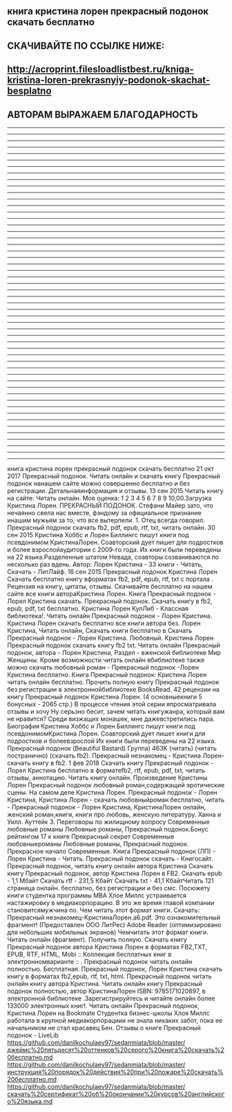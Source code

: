 книга кристина лорен прекрасный подонок скачать бесплатно
--------------------------------------------------
СКАЧИВАЙТЕ ПО ССЫЛКЕ НИЖЕ:
--------------------------------------------------
http://acroprint.filesloadlistbest.ru/kniga-kristina-loren-prekrasnyiy-podonok-skachat-besplatno
--------------------------------------------------
АВТОРАМ ВЫРАЖАЕМ БЛАГОДАРНОСТЬ
--------------------------------------------------
--------------------------------------------------
--------------------------------------------------
--------------------------------------------------
--------------------------------------------------
--------------------------------------------------
--------------------------------------------------
--------------------------------------------------
--------------------------------------------------
--------------------------------------------------
--------------------------------------------------
--------------------------------------------------
--------------------------------------------------
--------------------------------------------------
--------------------------------------------------
--------------------------------------------------
--------------------------------------------------
--------------------------------------------------
--------------------------------------------------
--------------------------------------------------
--------------------------------------------------
--------------------------------------------------
--------------------------------------------------
--------------------------------------------------
--------------------------------------------------
--------------------------------------------------
--------------------------------------------------
--------------------------------------------------
--------------------------------------------------
--------------------------------------------------
--------------------------------------------------
--------------------------------------------------
--------------------------------------------------
--------------------------------------------------
--------------------------------------------------
--------------------------------------------------
--------------------------------------------------
--------------------------------------------------
--------------------------------------------------
--------------------------------------------------
--------------------------------------------------
--------------------------------------------------
--------------------------------------------------
--------------------------------------------------
--------------------------------------------------
--------------------------------------------------
--------------------------------------------------
--------------------------------------------------
--------------------------------------------------
--------------------------------------------------
--------------------------------------------------
--------------------------------------------------
--------------------------------------------------
книга кристина лорен прекрасный подонок скачать бесплатно 21 окт 2017  Прекрасный подонок. Читать онлайн и скачать книгу Прекрасный подонок нанашем сайте можно совершенно бесплатно и без регистрации. Детальнаяинформация и отзывы. 13 сен 2015  Читать книгу на сайте: Читать онлайн. Моя оценка: 1 2 3 4 5 6 7 8 9 10,00.Загрузка Кристина Лорен. ПРЕКРАСНЫЙ ПОДОНОК. Стефани Майер зато, что нечаянно свела нас вместе, фэндому за официальное признание инашим мужьям за то, что все вытерпели. 1. Отец всегда говорил. Прекрасный подонок скачать fb2, pdf, epub, rtf, txt, читать онлайн. 30 сен 2015  Кристина Хоббс и Лорен Биллингс пишут книги под псевдонимом КристинаЛорен. Соавторский дует пишет для подростков и более взрослойаудитории с 2009-го года. Их книги были переведены на 22 языка.Разделенные штатом Невада, соавторы созваниваются по несколько раз вдень. Автор: Лорен Кристина - 33 книги - Читать, Скачать - ЛитЛайф. 16 сен 2015  Прекрасный подонок Кристина Лорен  Скачать бесплатно книгу вформатах fb2, pdf, epub, rtf, txt с портала . Рецензия на книгу, цитаты, отзывы. Скачивайте бесплатно на нашем сайте  все книги автораКристина Лорен. Книга Прекрасный подонок - Лорел Кристина скачать. Прекрасный подонок. Скачать книгу в fb2, epub, pdf, txt бесплатно. Кристина Лорен  КулЛиб - Классная библиотека!. Читать онлайн Прекрасный подонок - Лорен Кристина. Кристина Лорен  скачать бесплатно все книги автора без. Лорен Кристина, Читать онлайн, Cкачать книги бесплатно в
Скачать Прекрасный подонок - Лорен Кристина. Любовный. Кристина Лорен Прекрасный подонок скачать книгу fb2 txt. Читать онлайн Прекрасный подонок, автора - Лорен Кристина, Раздел - вженской библиотеке Мир Женщины. Кроме возможности читать онлайн вбиблиотеке также можно скачать любовный роман - Прекрасный подонок -Лорен Кристина бесплатно. Книга Прекрасный подонок: Кристина Лорен читать онлайн бесплатно. Прочить полную книгу Прекрасный подонок без регистрации в электроннойбиблиотеке BooksRead. 42 рецензии на книгу Прекрасный подонок Кристина Лорен. (4 основныекниги  5 бонусных - 2065 стр.) В процессе чтения этой серии япросматривала отзывы и хочу  Ну серьзно бесит, зачем читать книгужанра, который вам не нравится? Среди визжащих монашек, мне дажевстретились пара. Биография Кристина Хоббс и Лорен Биллингс пишут книги под псевдонимомКристина Лорен. Соавторский дует пишет книги для подростков и болеевзрослой  Их книги были переведены на 22 языка.  Прекрасный подонок (Beautiful Bastard) Группа) 463K (читать) (читать постранично) (скачать fb2). Прекрасный незнакомец - Кристина Лорен- скачать книгу в fb2. 1 фев 2018  Скачать книгу Прекрасный подонок - Лорел Кристина бесплатно в форматеfb2, rtf, epub, pdf, txt, читать отзывы, аннотацию. Читать книгу онлайн. Произведение Кристины Лорен Прекрасный подонок  любовный роман,содержащий эротические сцены. На самом деле Кристина Лорен. Прекрасный подонок - Лорен Кристина, Кристина Лорен - скачать любовныйроман бесплатно, читать - Прекрасный подонок - Лорен Кристина, КристинаЛорен онлайн, женский роман,книги, книги про любовь, женскую литературу. Ханна и Уилл. Ауттейк 3. Переговоры по жилищному вопросу Современные любовные романы Любовные романы, Прекрасный подонок.Бонус рейтингом 17 к книге Прекрасный секрет  Современные любовныероманы Любовные романы, Прекрасный подонок. Прекрасное начало Современные. Книга Прекрасный подонок (ЛП) - Лорен Кристина - Читать. Прекрасный подонок  скачать - Книгосайт. Прекрасный подонок, читать книгу онлайн автора Кристина
Скачать книгу Прекрасный подонок, автор Кристина Лорен в FB2. Cкачать epub - 1,1 Мбайт Cкачать rtf - 231,5 Кбайт Cкачать txt - 41,1 КбайтЧитать 121 страница онлайн. бесплатно, без регистрации и без смс. Посюжету книги студентка программы MBA Хлое Миллс устраивается настажировку в медиакорпорацию. В это же время главой компании становитсямужчина по. Чем читать этот формат книги. Скачать: Прекрасный незнакомец-КристинаЛорен.a6.pdf. Это ознакомительный фрагмент! (Предоставлен ООО ЛитРес) Adobe Reader (оптимизировано для небольших мобильных экранов) Чемчитать этот формат книги. Читать онлайн (фрагмент). Получить полную. Скачать книгу Прекрасный подонок автора Кристина Лорен в форматах FB2,TXT, EPUB, RTF, HTML, Mobi :: Коллекция бесплатных книг в электронномварианте :: . Прекрасный подонок читать онлайн полностью. Бесплатная. Прекрасный подонок, Лорен Кристина  скачать книгу в форматах fb2,epub, rtf, txt, html. Прекрасный подонок читать онлайн книгу автора Кристина. Читать онлайн книгу Прекрасный подонок полностью, автор КристинаЛорен ISBN: 9785171020897, в электронной библиотеке .Зарегистрируйтесь и читайте онлайн более 133000 электронных книг!. Читать онлайн Прекрасный подонок, Кристина Лорен на Bookmate Студентка бизнес-школы Хлоя Миллс работала в крупной медиакорпорациии не знала никаких забот, пока ее начальником не стал красавец Бен. Отзывы о книге Прекрасный подонок - LiveLib
https://github.com/danilkochulaev97/sedanmiata/blob/master/джеймс%20пятьдесят%20оттенков%20серого%20книга%20скачать%20бесплатно.md
https://github.com/danilkochulaev97/sedanmiata/blob/master/инструкция%20порядок%20действия%20при%20пожаре%20скачать%20бесплатно.md
https://github.com/danilkochulaev97/sedanmiata/blob/master/скачать%20сертификат%20об%20окончании%20курсов%20английского%20языка.md